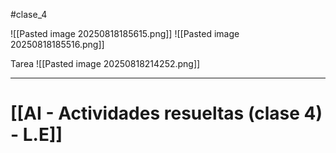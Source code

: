 #clase_4


![[Pasted image 20250818185615.png]]
![[Pasted image 20250818185516.png]]


Tarea
![[Pasted image 20250818214252.png]]

---

# [[AI - Actividades resueltas (clase 4) - L.E]]

